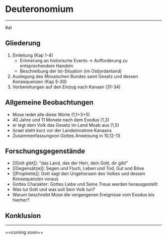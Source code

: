 # Deuteronomium
---
#at

## Gliederung

1. Einleitung (Kap 1-4)
	* Erinnerung an historische Events -> Aufforderung zu entsprechendem Handeln
	* Beschreibung der Ist-Situation (im Ostjordanland)
2. Auslegung des Mosaischen Bundes samt Gesetz und dessen Konsequenzen (Kap 5-30)
3. Vorbereitungen auf den Einzug nach Kanaan (31-34)

## Allgemeine Beobachtungen

-  Mose redet alle diese Worte (1,1+3+5)
- 40 Jahre und 11 Monate nach dem Exodus (1,3)
- er legt dem Volk das Gesetz im Land Moab aus (1,5)
- Israel steht kurz vor der Landeinnahme Kanaans
- Zusammenfassungvon Gottes Anweisung in 10,12-13

## Forschungsgegenstände

- [[Gott gibt]]: "das Land, das der Herr, dein Gott, dir gibt"
- [[Gegensätze]]: Segen und Fluch, Leben und Tod, Gut und Böse
- [[Prophetie]]: Gott sagt den Ungehorsam des Volkes und dessen Konsequenzen voraus
- Gottes Charakter: Gottes Liebe und Seine Treue werden herausgestellt
- Was tut Gott und was soll Sein Volk tun?
- Warum beschreibt Mose die vergangenen Ereignisse vom Exodus bis hierher?

## Konklusion
---
==coming soon==

